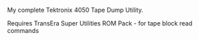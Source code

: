 My complete Tektronix 4050 Tape Dump Utility.

Requires TransEra Super Utilities ROM Pack - for tape block read commands
